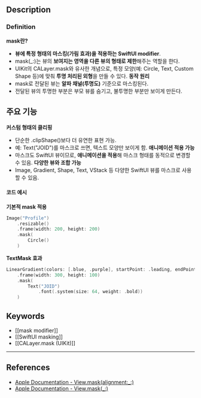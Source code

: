 ## Description
### Definition
**mask란?**
- **뷰에 특정 형태의 마스킹(가림 효과)을 적용하는 SwiftUI modifier**.
- mask(_:)는 뷰의 **보여지는 영역을 다른 뷰의 형태로 제한**해주는 역할을 한다.
- UIKit의 CALayer.mask와 유사한 개념으로, 특정 모양(예: Circle, Text, Custom Shape 등)에 맞춰 **투명 처리된 외형**을 만들 수 있다.
**동작 원리**
- mask로 전달된 뷰는 **알파 채널(투명도)** 기준으로 마스킹된다.
- 전달된 뷰의 투명한 부분은 부모 뷰를 숨기고, 불투명한 부분만 보이게 만든다.

## **주요 기능**

**커스텀 형태의 클리핑**
- 단순한 .clipShape()보다 더 유연한 표현 가능.
- 예: Text("JOID")를 마스크로 쓰면, 텍스트 모양만 보이게 함.
**애니메이션 적용 가능**
- 마스크도 SwiftUI 뷰이므로, **애니메이션을 적용**해 마스크 형태를 동적으로 변경할 수 있음.
**다양한 뷰와 조합 가능**
- Image, Gradient, Shape, Text, VStack 등 다양한 SwiftUI 뷰를 마스크로 사용할 수 있음.

#### 코드 예시

**기본적 mask 적용**
```swift
Image("Profile")
    .resizable()
    .frame(width: 200, height: 200)
    .mask(
        Circle()
    )
```
**TextMask 효과**
```swift
LinearGradient(colors: [.blue, .purple], startPoint: .leading, endPoint: .trailing)
    .frame(width: 300, height: 100)
    .mask(
        Text("JOID")
            .font(.system(size: 64, weight: .bold))
    )
```
## **Keywords**

- [[mask modifier]]
- [[SwiftUI masking]]
- [[CALayer.mask (UIKit)]]

---

## **References**

- [Apple Documentation - View.mask(alignment:_:)](https://developer.apple.com/documentation/swiftui/view/mask(alignment:_:))
- [Apple Documentation - View.mask(_:)](https://developer.apple.com/documentation/swiftui/view/mask(_:))
